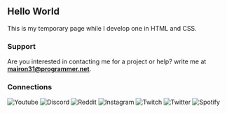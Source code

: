 ## Hello World

This is my temporary page while I develop one in HTML and CSS.

### Support

Are you interested in contacting me for a project or help? write me at **mairon31@programmer.net**.

### Connections

<img alt="Youtube" src="https://img.shields.io/badge/Mairon31-%23FF0000.svg?style=for-the-badge&logo=YouTube&logoColor=white" href="https://youtube.com/channel/UCHW-ZV1jl69-0WQ4OWKIbpQ"/> <img alt="Discord" src="https://img.shields.io/badge/Mairon%236220-%237289DA.svg?style=for-the-badge&logo=discord&logoColor=white" href="https://discord.com/"/>
<img alt="Reddit" src="https://img.shields.io/badge/Mairon31-FF4500?style=for-the-badge&logo=reddit&logoColor=white"/> <img alt="Instagram" src="https://img.shields.io/badge/Mairon31-%23E4405F.svg?style=for-the-badge&logo=Instagram&logoColor=white" href="https://instagram.com/Mairon31"/>
<img alt="Twitch" src="https://img.shields.io/badge/Mairon31-%239146FF.svg?style=for-the-badge&logo=Twitch&logoColor=white" href="https://twitch.tv/mairon31"/> <img alt="Twitter" src="https://img.shields.io/badge/Mairon31K-%231DA1F2.svg?style=for-the-badge&logo=Twitter&logoColor=white" href="https://twitter.com/Mairon31K"/>
<img alt="Spotify" src="https://img.shields.io/badge/Mairon31-1ED760?style=for-the-badge&logo=spotify&logoColor=white" />
